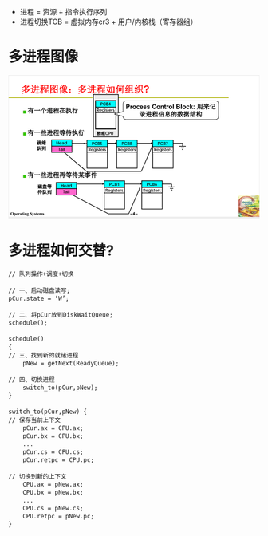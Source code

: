 - 进程 = 资源 + 指令执行序列
- 进程切换TCB =  虚拟内存cr3 + 用户/内核栈（寄存器组）
# 多进程图像
![](../photo/Pasted%20image%2020230825105551.png)

# 多进程如何交替?
```
// 队列操作+调度+切换

// 一、启动磁盘读写;
pCur.state = ‘W’;

// 二、将pCur放到DiskWaitQueue; 
schedule();

schedule()
{ 
// 三、找到新的就绪进程
	pNew = getNext(ReadyQueue);
	
// 四、切换进程
	switch_to(pCur,pNew);
}

switch_to(pCur,pNew) {
// 保存当前上下文
	pCur.ax = CPU.ax;
	pCur.bx = CPU.bx;
	...
	pCur.cs = CPU.cs;
	pCur.retpc = CPU.pc;

// 切换到新的上下文
	CPU.ax = pNew.ax;
	CPU.bx = pNew.bx;
	...
	CPU.cs = pNew.cs;
	CPU.retpc = pNew.pc; 
}
```